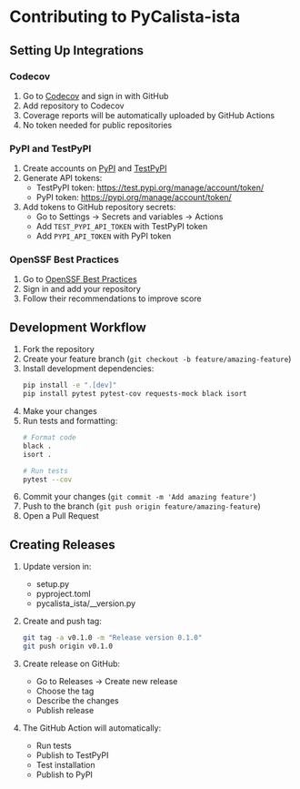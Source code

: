 # Contributing to PyCalista-ista

## Setting Up Integrations

### Codecov

1. Go to [Codecov](https://codecov.io/) and sign in with GitHub
2. Add repository to Codecov
3. Coverage reports will be automatically uploaded by GitHub Actions
4. No token needed for public repositories

### PyPI and TestPyPI

1. Create accounts on [PyPI](https://pypi.org/) and [TestPyPI](https://test.pypi.org/)
2. Generate API tokens:
   - TestPyPI token: https://test.pypi.org/manage/account/token/
   - PyPI token: https://pypi.org/manage/account/token/
3. Add tokens to GitHub repository secrets:
   - Go to Settings → Secrets and variables → Actions
   - Add `TEST_PYPI_API_TOKEN` with TestPyPI token
   - Add `PYPI_API_TOKEN` with PyPI token

### OpenSSF Best Practices

1. Go to [OpenSSF Best Practices](https://www.bestpractices.dev/)
2. Sign in and add your repository
3. Follow their recommendations to improve score

## Development Workflow

1. Fork the repository
2. Create your feature branch (`git checkout -b feature/amazing-feature`)
3. Install development dependencies:
   ```bash
   pip install -e ".[dev]"
   pip install pytest pytest-cov requests-mock black isort
   ```
4. Make your changes
5. Run tests and formatting:
   ```bash
   # Format code
   black .
   isort .
   
   # Run tests
   pytest --cov
   ```
6. Commit your changes (`git commit -m 'Add amazing feature'`)
7. Push to the branch (`git push origin feature/amazing-feature`)
8. Open a Pull Request

## Creating Releases

1. Update version in:
   - setup.py
   - pyproject.toml
   - pycalista_ista/__version.py

2. Create and push tag:
   ```bash
   git tag -a v0.1.0 -m "Release version 0.1.0"
   git push origin v0.1.0
   ```

3. Create release on GitHub:
   - Go to Releases → Create new release
   - Choose the tag
   - Describe the changes
   - Publish release

4. The GitHub Action will automatically:
   - Run tests
   - Publish to TestPyPI
   - Test installation
   - Publish to PyPI

